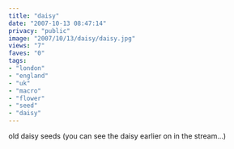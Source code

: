 ```yaml
---
title: "daisy"
date: "2007-10-13 08:47:14"
privacy: "public"
image: "2007/10/13/daisy/daisy.jpg"
views: "7"
faves: "0"
tags:
- "london"
- "england"
- "uk"
- "macro"
- "flower"
- "seed"
- "daisy"
---
```

old daisy seeds (you can see the daisy earlier on in the stream...)

